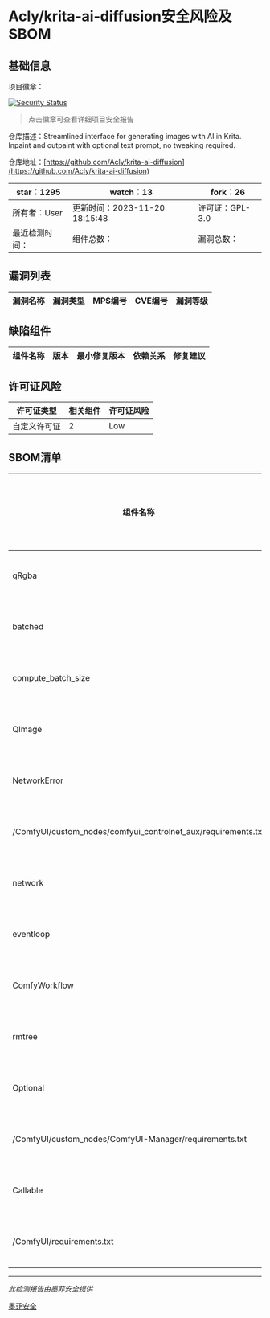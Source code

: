 # Acly/krita-ai-diffusion安全风险及SBOM

## 基础信息

项目徽章：

[![Security Status](https://www.murphysec.com/platform3/v31/badge/1726673010507079680.svg)](https://www.murphysec.com/console/report/1726310620145868800/1726673010507079680)

> 点击徽章可查看详细项目安全报告

仓库描述：Streamlined interface for generating images with AI in Krita. Inpaint and outpaint with optional text prompt, no tweaking required.

仓库地址：[https://github.com/Acly/krita-ai-diffusion](https://github.com/Acly/krita-ai-diffusion)

| star：1295 | watch：13 | fork：26 |
| ----------- | -------------- | ------------ |
| 所有者：User | 更新时间：2023-11-20 18:15:48 | 许可证：GPL-3.0 |
| 最近检测时间： | 组件总数： | 漏洞总数： |




## 漏洞列表

| 漏洞名称 | 漏洞类型 | MPS编号 | CVE编号 | 漏洞等级 |
| ------- | ------ | ------- | ------ | ----- |





## 缺陷组件

| 组件名称 | 版本 | 最小修复版本 | 依赖关系 | 修复建议 |
| -------- | ---- | ------------ | -------- | -------- |





## 许可证风险

| 许可证类型 | 相关组件 | 许可证风险 |
| ---------- | -------- | ---------- |
|自定义许可证|2|Low|




## SBOM清单

| 组件名称 | 组件版本 | 是否直接依赖 | 仓库 |
| -------- | -------- | ------------ | ---- |
|qRgba||间接依赖|pip|
|batched||间接依赖|pip|
|compute_batch_size||间接依赖|pip|
|QImage||间接依赖|pip|
|NetworkError||间接依赖|pip|
|/ComfyUI/custom_nodes/comfyui_controlnet_aux/requirements.txt||间接依赖|pip|
|network||间接依赖|pip|
|eventloop||间接依赖|pip|
|ComfyWorkflow||间接依赖|pip|
|rmtree||间接依赖|pip|
|Optional||间接依赖|pip|
|/ComfyUI/custom_nodes/ComfyUI-Manager/requirements.txt||间接依赖|pip|
|Callable||间接依赖|pip|
|/ComfyUI/requirements.txt||间接依赖|pip|


------

*此检测报告由墨菲安全提供*

[墨菲安全](www.murphysec.com)